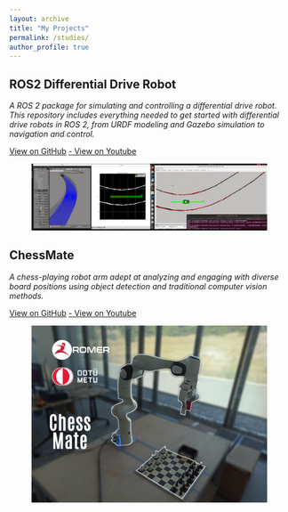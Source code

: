 ```yaml
---
layout: archive
title: "My Projects"
permalink: /studies/
author_profile: true
---
```

<link rel="stylesheet" type="text/css" href="assets/css/collapse.css">

<div>
    <h2>ROS2 Differential Drive Robot</h2>
    <p><em>A ROS 2 package for simulating and controlling a differential drive robot. This repository includes everything needed to get started with differential drive robots in ROS 2, from URDF modeling and Gazebo simulation to navigation and control.</em></p>
    <a href="https://github.com/gurselturkeri/ros2_diff_drive_robot">View on GitHub</a>
    <a href="https://youtu.be/mCwiM4qMex0?si=IDFi8-aZCBg9hg5s">- View on Youtube</a>
</div>

<div class="framed-container">
  <figure class="framed-item">
    <img src="https://raw.githubusercontent.com/gurselturkeri/ros2_diff_drive_robot/main/docs/a.png" alt="av" class="framed">
  </figure>
</div>


<div>
    <h2>ChessMate</h2>
    <p><em>A chess-playing robot arm adept at analyzing and engaging with diverse board positions using object detection and traditional computer vision methods. </em><p>
    <a href="https://github.com/METU-KALFA/chess_mate">View on GitHub</a>
    <a href="https://www.youtube.com/watch?v=GnKijB48dgs">- View on Youtube</a>

  <div class="framed-container">
  <figure class="framed-item">
    <img src="https://raw.githubusercontent.com/gurselturkeri/gurselturkeri.github.io/master/images/panda_pp_low.jpg" alt="panda" class="framed">
  </figure>
</div>

